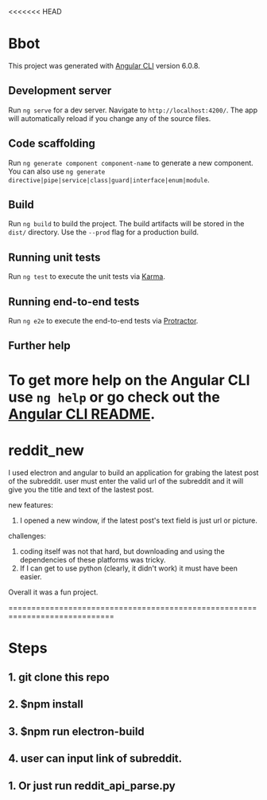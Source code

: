 <<<<<<< HEAD
# Bbot

This project was generated with [Angular CLI](https://github.com/angular/angular-cli) version 6.0.8.

## Development server

Run `ng serve` for a dev server. Navigate to `http://localhost:4200/`. The app will automatically reload if you change any of the source files.

## Code scaffolding

Run `ng generate component component-name` to generate a new component. You can also use `ng generate directive|pipe|service|class|guard|interface|enum|module`.

## Build

Run `ng build` to build the project. The build artifacts will be stored in the `dist/` directory. Use the `--prod` flag for a production build.

## Running unit tests

Run `ng test` to execute the unit tests via [Karma](https://karma-runner.github.io).

## Running end-to-end tests

Run `ng e2e` to execute the end-to-end tests via [Protractor](http://www.protractortest.org/).

## Further help

To get more help on the Angular CLI use `ng help` or go check out the [Angular CLI README](https://github.com/angular/angular-cli/blob/master/README.md).
=============================================================================
# reddit_new
I used electron and angular to build an application for grabing the latest post of the subreddit.
user must enter the valid url of the subreddit and it will give you the title and text of the lastest post.

new features:
1. I opened a new window, if the latest post's text field is just url or picture.

challenges: 
1. coding itself was not that hard, but downloading and using the dependencies of these platforms was tricky.
2. If I can get to use python (clearly, it didn't work) it must have been easier. 

Overall it was a fun project. 

=============================================================================

# Steps

## 1. git clone this repo
## 2. $npm install
## 3. $npm run electron-build
## 4. user can input link of subreddit.


## 1. Or just run reddit_api_parse.py
